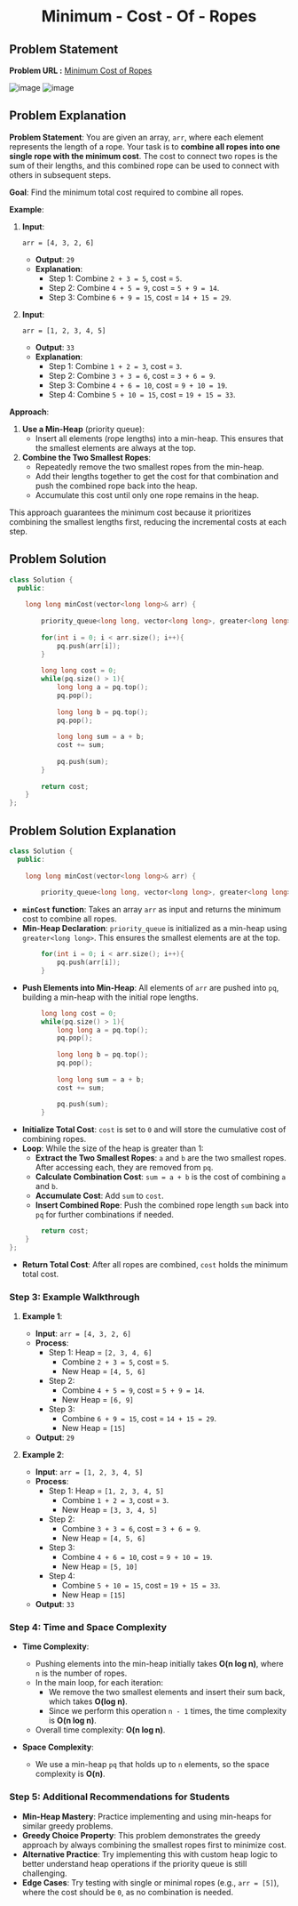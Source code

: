 <h1 align='center'>Minimum - Cost - Of - Ropes</h1>

## Problem Statement

**Problem URL :** [Minimum Cost of Ropes](https://www.geeksforgeeks.org/problems/minimum-cost-of-ropes-1587115620/1)

![image](https://github.com/user-attachments/assets/ded528c4-a20b-45d3-aecf-e0f9cd54ec49)
![image](https://github.com/user-attachments/assets/126aa3eb-2252-4110-8bf8-46a8764afff8)

## Problem Explanation
**Problem Statement**:
You are given an array, `arr`, where each element represents the length of a rope. Your task is to **combine all ropes into one single rope with the minimum cost**. The cost to connect two ropes is the sum of their lengths, and this combined rope can be used to connect with others in subsequent steps.

**Goal**:
Find the minimum total cost required to combine all ropes.

**Example**:
1. **Input**:
   ```
   arr = [4, 3, 2, 6]
   ```
   - **Output**: `29`
   - **Explanation**:
     - Step 1: Combine `2 + 3 = 5`, cost = `5`.
     - Step 2: Combine `4 + 5 = 9`, cost = `5 + 9 = 14`.
     - Step 3: Combine `6 + 9 = 15`, cost = `14 + 15 = 29`.

2. **Input**:
   ```
   arr = [1, 2, 3, 4, 5]
   ```
   - **Output**: `33`
   - **Explanation**:
     - Step 1: Combine `1 + 2 = 3`, cost = `3`.
     - Step 2: Combine `3 + 3 = 6`, cost = `3 + 6 = 9`.
     - Step 3: Combine `4 + 6 = 10`, cost = `9 + 10 = 19`.
     - Step 4: Combine `5 + 10 = 15`, cost = `19 + 15 = 33`.

**Approach**:
1. **Use a Min-Heap** (priority queue):
   - Insert all elements (rope lengths) into a min-heap. This ensures that the smallest elements are always at the top.
2. **Combine the Two Smallest Ropes**:
   - Repeatedly remove the two smallest ropes from the min-heap.
   - Add their lengths together to get the cost for that combination and push the combined rope back into the heap.
   - Accumulate this cost until only one rope remains in the heap.

This approach guarantees the minimum cost because it prioritizes combining the smallest lengths first, reducing the incremental costs at each step.

## Problem Solution
```cpp
class Solution {
  public:
    
    long long minCost(vector<long long>& arr) {
        
        priority_queue<long long, vector<long long>, greater<long long>> pq;
        
        for(int i = 0; i < arr.size(); i++){
            pq.push(arr[i]);
        }
        
        long long cost = 0;
        while(pq.size() > 1){
            long long a = pq.top();
            pq.pop();
            
            long long b = pq.top();
            pq.pop();
            
            long long sum = a + b;
            cost += sum;
            
            pq.push(sum);
        }
        
        return cost;
    }
};

```

## Problem Solution Explanation

```cpp
class Solution {
  public:
    
    long long minCost(vector<long long>& arr) {
        
        priority_queue<long long, vector<long long>, greater<long long>> pq;
```
- **`minCost` function**: Takes an array `arr` as input and returns the minimum cost to combine all ropes.
- **Min-Heap Declaration**: `priority_queue` is initialized as a min-heap using `greater<long long>`. This ensures the smallest elements are at the top.

```cpp
        for(int i = 0; i < arr.size(); i++){
            pq.push(arr[i]);
        }
```
- **Push Elements into Min-Heap**: All elements of `arr` are pushed into `pq`, building a min-heap with the initial rope lengths.

```cpp
        long long cost = 0;
        while(pq.size() > 1){
            long long a = pq.top();
            pq.pop();
            
            long long b = pq.top();
            pq.pop();
            
            long long sum = a + b;
            cost += sum;
            
            pq.push(sum);
        }
```
- **Initialize Total Cost**: `cost` is set to `0` and will store the cumulative cost of combining ropes.
- **Loop**: While the size of the heap is greater than 1:
  - **Extract the Two Smallest Ropes**: `a` and `b` are the two smallest ropes. After accessing each, they are removed from `pq`.
  - **Calculate Combination Cost**: `sum = a + b` is the cost of combining `a` and `b`.
  - **Accumulate Cost**: Add `sum` to `cost`.
  - **Insert Combined Rope**: Push the combined rope length `sum` back into `pq` for further combinations if needed.

```cpp
        return cost;
    }
};
```
- **Return Total Cost**: After all ropes are combined, `cost` holds the minimum total cost.

### Step 3: Example Walkthrough

1. **Example 1**:
   - **Input**: `arr = [4, 3, 2, 6]`
   - **Process**:
     - Step 1: Heap = `[2, 3, 4, 6]`
       - Combine `2 + 3 = 5`, cost = `5`.
       - New Heap = `[4, 5, 6]`
     - Step 2:
       - Combine `4 + 5 = 9`, cost = `5 + 9 = 14`.
       - New Heap = `[6, 9]`
     - Step 3:
       - Combine `6 + 9 = 15`, cost = `14 + 15 = 29`.
       - New Heap = `[15]`
   - **Output**: `29`

2. **Example 2**:
   - **Input**: `arr = [1, 2, 3, 4, 5]`
   - **Process**:
     - Step 1: Heap = `[1, 2, 3, 4, 5]`
       - Combine `1 + 2 = 3`, cost = `3`.
       - New Heap = `[3, 3, 4, 5]`
     - Step 2:
       - Combine `3 + 3 = 6`, cost = `3 + 6 = 9`.
       - New Heap = `[4, 5, 6]`
     - Step 3:
       - Combine `4 + 6 = 10`, cost = `9 + 10 = 19`.
       - New Heap = `[5, 10]`
     - Step 4:
       - Combine `5 + 10 = 15`, cost = `19 + 15 = 33`.
       - New Heap = `[15]`
   - **Output**: `33`

### Step 4: Time and Space Complexity

- **Time Complexity**:
  - Pushing elements into the min-heap initially takes **O(n log n)**, where `n` is the number of ropes.
  - In the main loop, for each iteration:
    - We remove the two smallest elements and insert their sum back, which takes **O(log n)**.
    - Since we perform this operation `n - 1` times, the time complexity is **O(n log n)**.
  - Overall time complexity: **O(n log n)**.

- **Space Complexity**:
  - We use a min-heap `pq` that holds up to `n` elements, so the space complexity is **O(n)**.

### Step 5: Additional Recommendations for Students

- **Min-Heap Mastery**: Practice implementing and using min-heaps for similar greedy problems.
- **Greedy Choice Property**: This problem demonstrates the greedy approach by always combining the smallest ropes first to minimize cost.
- **Alternative Practice**: Try implementing this with custom heap logic to better understand heap operations if the priority queue is still challenging.
- **Edge Cases**: Try testing with single or minimal ropes (e.g., `arr = [5]`), where the cost should be `0`, as no combination is needed.
